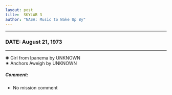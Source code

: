 ```yaml
---
layout: post
title:  SKYLAB 3
author: "NASA: Music to Wake Up By"
---
```


----
### DATE: August 21, 1973
----
✺ Girl from Ipanema by UNKNOWN  &nbsp;<br />✷ Anchors Aweigh by UNKNOWN

##### Comment:
* No mission comment
